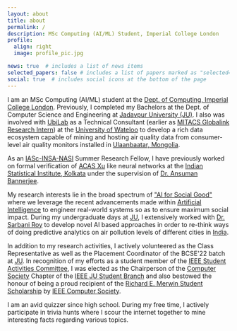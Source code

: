 ```yaml
---
layout: about
title: about
permalink: /
description: MSc Computing (AI/ML) Student, Imperial College London
profile:
  align: right
  image: profile_pic.jpg

news: true  # includes a list of news items
selected_papers: false # includes a list of papers marked as "selected={true}"
social: true  # includes social icons at the bottom of the page
---
```


I am an MSc Computing (AI/ML) student at the [Dept. of Computing, Imperial College London](https://www.imperial.ac.uk/computing). Previously, I completed my Bachelors at the Dept. of Computer Science and Engineering at [Jadavpur University (JU)](http://www.jaduniv.edu.in). I also was involved with [UbiLab](https://uwaterloo.ca/ubiquitous-health-technology-lab/) as a Technical Consultant (earlier as [MITACS Globalink Research Intern](https://www.mitacs.ca/en/programs/globalink/globalink-research-internship)) at the [University of Wateloo](https://uwaterloo.ca/) to develop a rich data ecosystem capable of mining and hosting air quality data from consumer-level air quality monitors installed in [Ulaanbaatar, Mongolia](https://en.wikipedia.org/wiki/Ulaanbaatar).

As an [IASc-INSA-NASI](https://www.ias.ac.in/) Summer Research Fellow, I have previously worked on formal verification of [ACAS Xu](https://ieeexplore.ieee.org/document/9081758) like neural networks at the [Indian Statistical Institute, Kolkata](https://www.isical.ac.in/) under the supervision of [Dr. Ansuman Bannerjee](https://scholar.google.co.in/citations?hl=en&user=rGFo1TQAAAAJ&view_op=list_works&sortby=pubdate).

My research interests lie in the broad spectrum of ["AI for Social Good"](https://ai.google/social-good/) where we leverage the recent advancements made within [Artificial Intelligence](https://en.wikipedia.org/wiki/Artificial_intelligence) to engineer real-world systems so as to ensure maximum social impact. During my undergraduate days at [JU](http://www.jaduniv.edu.in), I extensively worked with [Dr. Sarbani Roy](https://scholar.google.com/citations?hl=en&user=vembv2sAAAAJ&view_op=list_works&sortby=pubdate) to develop novel AI based approaches in order to re-think ways of doing predictive analytics on air pollution levels of different cities in [India](https://en.wikipedia.org/wiki/India).

In addition to my research activities, I actively volunteered as the Class Representative as well as the Placement Coordinator of the BCSE'22 batch at [JU](http://www.jaduniv.edu.in). In recognition of my efforts as a student member of the [IEEE Student Activities Committee](https://students.ieee.org/), I was elected as the Chairperson of the [Computer Society](https://www.computer.org/) Chapter of the [IEEE JU Student Branch](https://ieee-jaduniv.in/) and also bestowed the honour of being a proud recipient of the [Richard E. Merwin Student Scholarship](https://www.computer.org/volunteering/awards/scholarships/merwin) by [IEEE Computer Society](https://www.computer.org/).

I am an avid quizzer since high school. During my free time, I actively participate in trivia hunts where I scour the internet together to mine interesting facts regarding various topics. 
